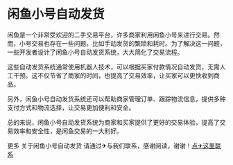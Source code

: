 # 闲鱼小号自动发货

闲鱼是一个非常受欢迎的二手交易平台，许多商家利用闲鱼小号来进行交易。然而，小号交易也存在一些问题，比如手动发货的繁琐和耗时。为了解决这一问题，一些开发者设计了闲鱼小号自动发货系统，大大简化了交易流程。

这些自动发货系统通常使用机器人技术，可以根据买家付款情况自动发货，无需人工干预。这不仅节省了商家的时间，也提高了交易效率，让买家可以更快收到商品。

另外，闲鱼小号自动发货系统还可以帮助商家管理订单、跟踪物流信息，提供多种支付方式和物流选择，让交易更加便利和安全。

总的来说，闲鱼小号自动发货系统为商家和买家提供了更好的交易体验，提高了交易效率和安全性，是闲鱼交易的一大利好。

更多 关于闲鱼小号自动发货 请通过✈与我们联系，感谢阅读，谢谢！[点✈这里联系](https://a.k02.cc)
